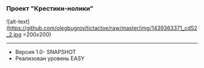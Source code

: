 ### Проект "Крестики-нолики"
![alt-text](https://github.com/olegbugrov/tictactoe/raw/master/img/1439363371_cd52_2.jpg =200x200)
<hr>
<ul>
<li>Версия 1.0- SNAPSHOT</li>
<li>Реализован уровень EASY</li></ul>
